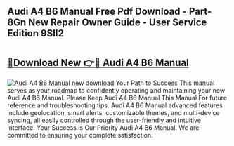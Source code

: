 ## Audi A4 B6 Manual Free Pdf Download - Part-8Gn New Repair Owner Guide - User Service Edition 9SII2

# <h2><a href="http://bc16267.oget.top/?id=Audi+A4+B6+Manual">🔗Download New 👉🔴 Audi A4 B6 Manual</a></h2>

[![Audi A4 B6 Manual new download](https://i.imgur.com/5g1atiW.png)](http://bc16267.oget.top/?id=Audi+A4+B6+Manual)
Your Path to Success This manual serves as your roadmap to confidently operating and maintaining your new Audi A4 B6 Manual. Please Keep Audi A4 B6 Manual This Manual For future reference and troubleshooting tips. Audi A4 B6 Manual advanced features include geolocation, smart alerts, customizable themes, and multi-device syncing, all easily controlled through the user-friendly and intuitive interface. Your Success is Our Priority Audi A4 B6 Manual. We are committed to ensuring your complete satisfaction.
